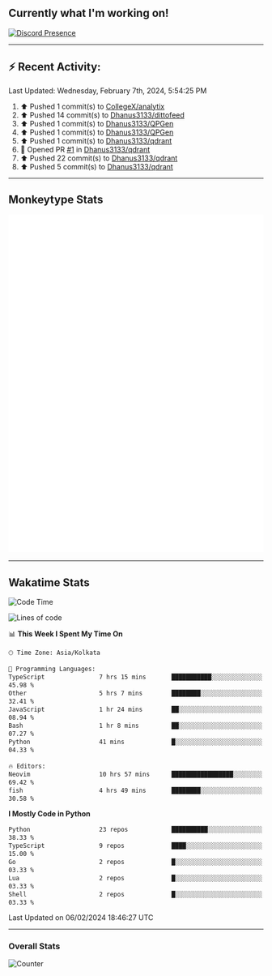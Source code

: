 ## Currently what I'm working on!
[![Discord Presence](https://lanyard.cnrad.dev/api/534981034400284712)](https://discord.com/users/534981034400284712)

---

## :zap: Recent Activity:
<!--RECENT_ACTIVITY:last_update-->
Last Updated: Wednesday, February 7th, 2024, 5:54:25 PM
<!--RECENT_ACTIVITY:last_update_end-->
<!--RECENT_ACTIVITY:start-->
1. ⬆️ Pushed 1 commit(s) to [CollegeX/analytix](https://github.com/CollegeX/analytix)<br>
2. ⬆️ Pushed 14 commit(s) to [Dhanus3133/dittofeed](https://github.com/Dhanus3133/dittofeed)<br>
3. ⬆️ Pushed 1 commit(s) to [Dhanus3133/QPGen](https://github.com/Dhanus3133/QPGen)<br>
4. ⬆️ Pushed 1 commit(s) to [Dhanus3133/QPGen](https://github.com/Dhanus3133/QPGen)<br>
5. ⬆️ Pushed 1 commit(s) to [Dhanus3133/qdrant](https://github.com/Dhanus3133/qdrant)<br>
6. 💪 Opened PR [#1](https://github.com/Dhanus3133/qdrant/pull/1) in [Dhanus3133/qdrant](https://github.com/Dhanus3133/qdrant)<br>
7. ⬆️ Pushed 22 commit(s) to [Dhanus3133/qdrant](https://github.com/Dhanus3133/qdrant)<br>
8. ⬆️ Pushed 5 commit(s) to [Dhanus3133/qdrant](https://github.com/Dhanus3133/qdrant)<br>
<!--RECENT_ACTIVITY:end-->

---

## Monkeytype Stats
<a href="https://monkeytype.com/profile/dhanus">
  <img src="https://raw.githubusercontent.com/Dhanus3133/Dhanus3133/monkeytype/monkeytype-pb.svg" alt="Monkeytype Profile" />
</a>

---

## Wakatime Stats
<!--START_SECTION:waka-->
![Code Time](http://img.shields.io/badge/Code%20Time-1%2C653%20hrs%2021%20mins-blue)

![Lines of code](https://img.shields.io/badge/From%20Hello%20World%20I%27ve%20Written-4.8%20million%20lines%20of%20code-blue)

📊 **This Week I Spent My Time On** 

```text
🕑︎ Time Zone: Asia/Kolkata

💬 Programming Languages: 
TypeScript               7 hrs 15 mins       ███████████░░░░░░░░░░░░░░   45.98 % 
Other                    5 hrs 7 mins        ████████░░░░░░░░░░░░░░░░░   32.41 % 
JavaScript               1 hr 24 mins        ██░░░░░░░░░░░░░░░░░░░░░░░   08.94 % 
Bash                     1 hr 8 mins         ██░░░░░░░░░░░░░░░░░░░░░░░   07.27 % 
Python                   41 mins             █░░░░░░░░░░░░░░░░░░░░░░░░   04.33 % 

🔥 Editors: 
Neovim                   10 hrs 57 mins      █████████████████░░░░░░░░   69.42 % 
fish                     4 hrs 49 mins       ████████░░░░░░░░░░░░░░░░░   30.58 % 
```

**I Mostly Code in Python** 

```text
Python                   23 repos            ██████████░░░░░░░░░░░░░░░   38.33 % 
TypeScript               9 repos             ████░░░░░░░░░░░░░░░░░░░░░   15.00 % 
Go                       2 repos             █░░░░░░░░░░░░░░░░░░░░░░░░   03.33 % 
Lua                      2 repos             █░░░░░░░░░░░░░░░░░░░░░░░░   03.33 % 
Shell                    2 repos             █░░░░░░░░░░░░░░░░░░░░░░░░   03.33 % 
```




 Last Updated on 06/02/2024 18:46:27 UTC
<!--END_SECTION:waka-->
---

### Overall Stats

<img src="https://moe-counter.glitch.me/get/@Dhanus3133?theme=asoul" alt="Counter" />
